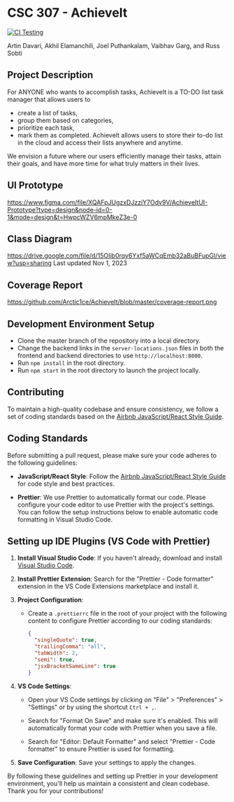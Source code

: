 # CSC 307 - AchieveIt

[![CI Testing](https://github.com/Arctic1ce/AchieveIt/actions/workflows/ci-testing.yml/badge.svg)](https://github.com/Arctic1ce/AchieveIt/actions/workflows/ci-testing.yml)

Artin Davari, Akhil Elamanchili, Joel Puthankalam, Vaibhav Garg, and Russ Sobti

## Project Description
For ANYONE  who wants to accomplish tasks, AchieveIt is a TO-DO list task manager that allows users to 
- create a list of tasks, 
- group them based on categories, 
- prioritize each task, 
- mark them as completed. 
AchieveIt allows users to store their to-do list in the cloud and access their lists anywhere and anytime. 

We envision a future where our users efficiently manage their tasks, attain their goals, and have more time for what truly matters in their lives. 

## UI Prototype
https://www.figma.com/file/XQAFpJUgzxDJzziY7Odv9V/AchieveItUI-Prototype?type=design&node-id=0-1&mode=design&t=HwpcWZV6mpMkeZ3e-0

## Class Diagram
https://drive.google.com/file/d/15OIib0rqy6Yxf5aWCqEmb32aBuBFupGI/view?usp=sharing
Last updated Nov 1, 2023

## Coverage Report
https://github.com/Arctic1ce/AchieveIt/blob/master/coverage-report.png

## Development Environment Setup
- Clone the master branch of the repository into a local directory.
- Change the backend links in the `server-locations.json` files in both the frontend and backend directories to use `http://localhost:8000`.
- Run `npm install` in the root directory.
- Run `npm start` in the root directory to launch the project locally.

## Contributing

To maintain a high-quality codebase and ensure consistency, we follow a set of coding standards based on the [Airbnb JavaScript/React Style Guide](https://airbnb.io/javascript/react/).

## Coding Standards

Before submitting a pull request, please make sure your code adheres to the following guidelines:

- **JavaScript/React Style**: Follow the [Airbnb JavaScript/React Style Guide](https://airbnb.io/javascript/react/) for code style and best practices.

- **Prettier**: We use Prettier to automatically format our code. Please configure your code editor to use Prettier with the project's settings. You can follow the setup instructions below to enable automatic code formatting in Visual Studio Code.

## Setting up IDE Plugins (VS Code with Prettier)

1. **Install Visual Studio Code**: If you haven't already, download and install [Visual Studio Code](https://code.visualstudio.com/).

2. **Install Prettier Extension**: Search for the "Prettier - Code formatter" extension in the VS Code Extensions marketplace and install it.

3. **Project Configuration**:

   - Create a `.prettierrc` file in the root of your project with the following content to configure Prettier according to our coding standards:

     ```json
     {
       "singleQuote": true,
       "trailingComma": "all",
       "tabWidth": 2,
       "semi": true,
       "jsxBracketSameLine": true
     }
     ```

4. **VS Code Settings**:

   - Open your VS Code settings by clicking on "File" > "Preferences" > "Settings" or by using the shortcut `Ctrl + ,`.

   - Search for "Format On Save" and make sure it's enabled. This will automatically format your code with Prettier when you save a file.

   - Search for "Editor: Default Formatter" and select "Prettier - Code formatter" to ensure Prettier is used for formatting.

5. **Save Configuration**: Save your settings to apply the changes.

By following these guidelines and setting up Prettier in your development environment, you'll help us maintain a consistent and clean codebase. Thank you for your contributions!
